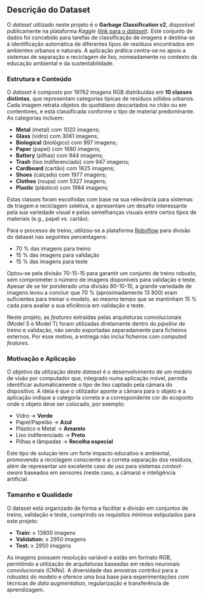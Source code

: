 ## Descrição do Dataset

O _dataset_ utilizado neste projeto é o **Garbage Classification v2**, disponível publicamente na plataforma _Kaggle_ ([link para o _dataset_](https://www.kaggle.com/datasets/sumn2u/garbage-classification-v2)). Este conjunto de dados foi concebido para tarefas de classificação de imagens e destina-se à identificação automática de diferentes tipos de resíduos encontrados em ambientes urbanos e naturais. A aplicação prática centra-se no apoio a sistemas de separação e reciclagem de lixo, nomeadamente no contexto da educação ambiental e da sustentabilidade.

### Estrutura e Conteúdo

O _dataset_ é composto por 19762 imagens RGB distribuídas em **10 classes distintas**, que representam categorias típicas de resíduos sólidos urbanos. Cada imagem retrata objetos do quotidiano descartados no chão ou em contentores, e está classificada conforme o tipo de material predominante. As categorias incluem:

- **Metal** (metal) com 1020 imagens;
- **Glass** (vidro) com 3061 imagens;
- **Biological** (biológico) com 997 imagens;
- **Paper** (papel) com 1680 imagens;
- **Battery** (pilhas) com 944 imagens;
- **Trash** (lixo indiferenciado) com 947 imagens;
- **Cardboard** (cartão) com 1825 imagens;
- **Shoes** (calçado) com 1977 imagens;
- **Clothes** (roupa) com 5327 imagens;
- **Plastic** (plástico) com 1984 imagens;

Estas classes foram escolhidas com base na sua relevância para sistemas de triagem e reciclagem seletiva, e apresentam um desafio interessante pela sua variedade visual e pelas semelhanças visuais entre certos tipos de materiais (e.g., papel vs. cartão).

Para o processo de treino, utilizou-se a plataforma [Roboflow](https://roboflow.com/) para divisão do dataset nas seguintes percentagens:

- 70 % das imagens para treino
- 15 % das imagens para validação
- 15 % das imagens para teste

Optou-se pela divisão 70-15-15 para garantir um conjunto de treino robusto, sem comprometer o número de imagens disponíveis para validação e teste. Apesar de se ter ponderado uma divisão 80-10-10, a grande variedade de imagens levou a concluir que 70 % (aproximadamente 13 800) eram suficientes para treinar o modelo, ao mesmo tempo que se mantinham 15 % cada para avaliar a sua eficiência em validação e teste.

Neste projeto, as _features_ extraídas pelas arquiteturas convolucionais (Model S e Model T) foram utilizadas diretamente dentro do _pipeline_ de treino e validação, não sendo exportadas separadamente para ficheiros externos. Por esse motivo, a entrega não inclui ficheiros com _computed features_.

### Motivação e Aplicação

O objetivo da utilização deste _dataset_ é o desenvolvimento de um modelo de visão por computador que, integrado numa aplicação móvel, permita identificar automaticamente o tipo de lixo captado pela câmara do dispositivo. A ideia é que o utilizador aponte a câmara para o objeto e a aplicação indique a categoria correta e a correspondente cor do ecoponto onde o objeto deve ser colocado, por exemplo:

- Vidro → **Verde**
- Papel/Papelão → **Azul**
- Plástico e Metal → **Amarelo**
- Lixo indiferenciado → **Preto**
- Pilhas e lâmpadas → **Recolha especial**

Este tipo de solução tem um forte impacto educativo e ambiental, promovendo a reciclagem consciente e a correta separação dos resíduos, além de representar um excelente caso de uso para sistemas _context-aware_ baseados em sensores (neste caso, a câmara) e inteligência artificial.

### Tamanho e Qualidade

O dataset está organizado de forma a facilitar a divisão em conjuntos de treino, validação e teste, cumprindo os requisitos mínimos estipulados para este projeto:

- **Train:** ≥ 13800 imagens
- **Validation:** ≥ 2950 imagens
- **Test:** ≥ 2950 imagens

As imagens possuem resolução variável e estão em formato RGB, permitindo a utilização de arquiteturas baseadas em redes neuronais convolucionais (CNNs). A diversidade das amostras contribui para a robustez do modelo e oferece uma boa base para experimentações com técnicas de _data augmentation_, regularização e transferência de aprendizagem.

